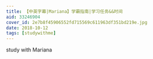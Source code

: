 ```yaml
---
title: 【中英字幕|Mariana】学霸指南|学习任务&&时间
aid: 33246904
cover_id: 2e7b8f45906552fd715569c611963df351bd219e.jpg
date: 2018-10-12
tags: [studywithme]
---
```

study with Mariana